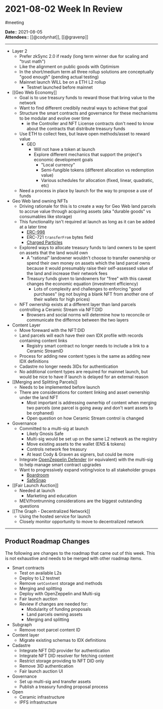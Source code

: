 # 2021-08-02 Week In Review  
#meeting 

**Date**::  2021-08-05  
**Attendees**:: [[@codynhat]], [[@gravenp]]

---

* Layer 2 
    * Prefer zkSync 2.0 if ready (long term winner due for scaling and "trust math")
    * Like the alignment on public goods with Optimism
    * In the short/medium term all three rollup solutions are conceptually "good enough" (pending actual testing) 
    * Mainnet launch WILL be on a ETH L2 rollup
        * Testnet launched before mainnet
* [[Geo Web Economy]]
    * Goal is to use treasury funds to reward those that bring value to the network
    * Want to find different credibily neutral ways to achieve that goal
    * Structure the smart contracts and governance for these mechanisms to be modular and evolve over time
        * ie the Controller and NFT License contracts don't need to know about the contracts that distribute treasury funds
    * Use ETH to collect fees, but leave open methods/asset to reward value
        * GEO
            * Will not have a token at launch
            * Explore different mechanics that support the project's economic development goals
                * "Local currency"
                * Semi-fungible tokens (different allocation vs redemption value)
                * Various schedules for allocation (fixed, linear, quadratic, etc)
    * Need a process in place by launch for the way to propose a use of funds
* Geo Web land owning NFTs
    * Driving rationale for this is to create a way for Geo Web land parcels to accrue value through acquiring assets (aka "durable goods" vs consumables like storage)
    * This functionality isn't required at launch as long as it can be added at a later time
        * [ERC-998][1]
        * ERC-721 `transferFrom` bytes field
        * [Charged Particles][2]
    * Explored ways to allocate treasury funds to land owners to be spent on assets that the land would own
        *  A "rational" landowner wouldn't choose to transfer ownership or spend their own money on assets which the land parcel owns because it would presumably raise their self-assessed value of the land and increase their network fees
        *  Treasury funds given to landowners for "free" with this caveat changes the economic equation (investment efficiency)
            *  Lots of complexity and challenges to enforcing "good purchases" (eg not buying a blank NFT from another one of their wallets for high prices)
    *  NFT ownership exists at a different layer than land parcels controlling a Ceramic Stream via NFT:DID
        *  Browsers and social norms will determine how to reconcile or communicate the differnce between the two layers
* Content Layer
    * Move foreward with the NFT:DID
    * Land parcels will each have their own IDX profile with records containing content links
        * Registry smart contract no longer needs to include a link to a Ceramic StreamID
    * Process for adding new content types is the same as adding new IDX definitions
    * Cadastre no longer needs 3IDs for authentication
    * No additional content types are required for mainnet launch, but would be nice to have if launch is delayed for an external reason
* [[Merging and Splitting Parcels]] 
    * Needs to be implemented before launch
    * There are considerations for content linking and asset ownership under the land NFT
        * Most important is addressing ownerhip of content when merging two parcels (one parcel is going away and don't want assets to be orphaned)
        * Open question on how Ceramic Stream control is changed
* Governance
    * Committed to a multi-sig at launch
        * Likely Gnosis Safe
        * Multi-sig would be set up on the same L2 network as the registry
        * Move existing assets to the wallet (ENS & tokens)
        * Controls network fee treasury
        * At least Cody & Graven as signers, but could be more
    * Integrate [OpenZeppelin Defender][3] (or equivalent) with the multi-sig to help manage smart contract upgrades
    * Want to progressively expand voting/voice to all stakeholder groups
        * [Boardroom][4]
        * [SafeSnap][5]
* [[Fair Launch Auction]]
    * Needed at launch
        * Marketing and education
    * MEV/frontrunning considerations are the biggest outstanding questions
* [[The Graph - Decentralized Network]]
    * Using the hosted service for launch
    * Closely monitor opportunity to move to decentralized network

---
## Product Roadmap Changes

The following are changes to the roadmap that came out of this week. This is not exhaustive and needs to be merged with other roadmap items. 

- Smart contracts
    - Test on available L2s
    - Deploy to L2 testnet
    - Remove `setContent` storage and methods
    - Merging and splitting
    - Deploy with OpenZeppelin and Multi-sig
    - Fair launch auction
    - Review if changes are needed for:
        - Modularity of funding proposals
        - Land parcels owning assets
        - Merging and splitting
- Subgraph
    - Remove root parcel content ID
- Content layer
    - Migrate existing schemas to IDX definitions
- Cadastre
    - Integrate NFT DID provider for authentication
    - Integrate NFT DID resolver for fetching content
    - Restrict storage providing to NFT DID only
    - Remove 3ID authentication
    - Fair launch auction UI
- Governance
    - Set up multi-sig and transfer assets
    - Publish a treasury funding proposal process
- Open
    - Ceramic infrastructure
    - IPFS infrastructure

[1]: http://erc998.org/
[2]: https://charged.fi
[3]: https://openzeppelin.com/defender/
[4]: https://boardroom.info/
[5]: https://blog.gnosis.pm/introducing-safesnap-the-first-in-a-decentralized-governance-tool-suite-for-the-gnosis-safe-ea67eb95c34f